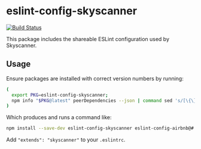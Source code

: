# eslint-config-skyscanner

[![Build Status](https://travis-ci.org/Skyscanner/eslint-config-skyscanner.svg?branch=master)](https://travis-ci.org/Skyscanner/eslint-config-skyscanner)

This package includes the shareable ESLint configuration used by Skyscanner.

## Usage

Ensure packages are installed with correct version numbers by running:

```sh
(
  export PKG=eslint-config-skyscanner;
  npm info "$PKG@latest" peerDependencies --json | command sed 's/[\{\},]//g ; s/: /@/g' | xargs npm install --save-dev "$PKG@latest"
)
```

Which produces and runs a command like:

```sh
npm install --save-dev eslint-config-skyscanner eslint-config-airbnb@#.#.# eslint@^#.#.# eslint-plugin-jsx-a11y@^#.#.# eslint-plugin-import@^#.#.# eslint-plugin-react@^#.#.#
```

Add `"extends": "skyscanner"` to your `.eslintrc`.
